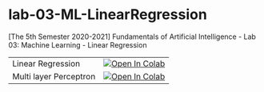 # lab-03-ML-LinearRegression
[The 5th Semester 2020-2021] Fundamentals of Artificial Intelligence - Lab 03: Machine Learning - Linear Regression

|   |   |
|---|---|
| Linear Regression  | [![Open In Colab](https://colab.research.google.com/assets/colab-badge.svg)](https://colab.research.google.com/github/nhutnamhcmus/lab-03-ML-LinearRegression/blob/main/Lab03-LinearRegression.ipynb)|
| Multi layer Perceptron  | [![Open In Colab](https://colab.research.google.com/assets/colab-badge.svg)](https://colab.research.google.com/github/nhutnamhcmus/lab-03-ML-LinearRegression/blob/main/Lab03-MachineLearning.ipynb)  |
